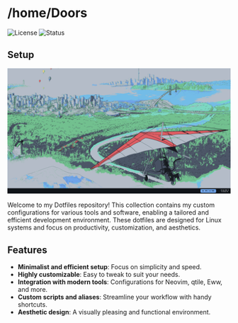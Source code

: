 # /home/Doors

![License](https://img.shields.io/github/license/19Doors/Dotfiles-3.0)
![Status](https://img.shields.io/badge/status-active-brightgreen.svg)

## Setup

![Desktop](images/desktop.png)

Welcome to my Dotfiles repository! This collection contains my custom configurations for various tools and software, enabling a tailored and efficient development environment. These dotfiles are designed for Linux systems and focus on productivity, customization, and aesthetics.

## Features

- **Minimalist and efficient setup**: Focus on simplicity and speed.
- **Highly customizable**: Easy to tweak to suit your needs.
- **Integration with modern tools**: Configurations for Neovim, qtile, Eww, and more.
- **Custom scripts and aliases**: Streamline your workflow with handy shortcuts.
- **Aesthetic design**: A visually pleasing and functional environment.
